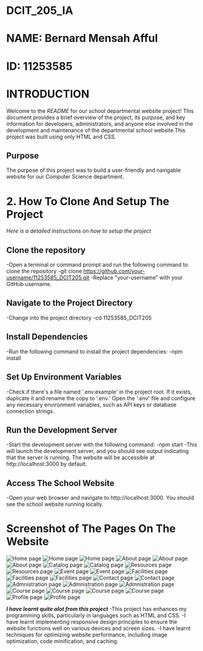 # DCIT_205_IA
# NAME: Bernard Mensah Afful
# ID: 11253585
# INTRODUCTION

Welcome to the _README_ for our school departmental website project! This document provides a brief overview of the project, its purpose, and key information for developers, administrators, and anyone else involved in the development and maintenance of the departmental school website.This project was built using only HTML and CSS.

## Purpose
The purpose of this project  was to build a user-friendly and navigable website for our Computer Science department.

# 2. How To Clone And Setup The Project
_Here is a detailed instructions on how to setup the project_

## Clone the repository
-Open a terminal or command prompt and run the following command to clone the repository
-git clone https://github.com/your-username/11253585_DCIT205.git
-Replace "your-username" with your GitHub username.

## Navigate to the Project Directory
-Change into the project directory
-cd 11253585_DCIT205

## Install Dependencies
-Run the following command to install the project dependencies:
-npm install

## Set Up Environment Variables
-Check if there's a file named '.env.example' in the project root. If it exists, duplicate it and rename the copy to '.env.' Open the '.env' file and configure any necessary environment variables, such as API keys or database connection strings.

## Run the Development Server
-Start the development server with the following command:
-npm start
-This will launch the development server, and you should see output indicating that the server is running. The website will be accessible at http://localhost:3000 by default.

## Access The School Website
-Open your web browser and navigate to http://localhost:3000. You should see the school website running locally.

# Screenshot of The Pages On The Website
![Home page](Screenshots/Homepage1.png)
![Home page](Screenshots/Homepage2.png)
![Home page](Screenshots/Homepage3.png)
![About page](Screenshots/About1.png)
![About page](Screenshots/About2.png)
![About page](Screenshots/About3.png)
![Catalog page](Screenshots/Catalog1.png)
![Catalog page](Screenshots/Catalog2.png)
![Resources page](Screenshots/Resources1.png)
![Resources page](Screenshots/Resources2.png)
![Event page](Screenshots/Event1.png)
![Event page](Screenshots/Event2.png)
![Facilities page](Screenshots/Facilities1.png)
![Facilities page](Screenshots/Facilities2.png)
![Facilities page](Screenshots/Facilities3.png)
![Contact page](Screenshots/Contact1.png)
![Contact page](Screenshots/Contact2.png)
![Admnistration page](Screenshots/admin1.png)
![Admnistration page](Screenshots/Admin2.png)
![Admnistration page](Screenshots/Admin3.png)
![Course page](Screenshots/course1.png)
![Course page](Screenshots/course2.png)
![Course page](Screenshots/course3.png)
![Course page](Screenshots/course4.png)
![Profile page](Screenshots/Profile1.png)
![Profile page](Screenshots/Profile2.png)

**_I have learnt quite alot from this project_**
-This project has enhances my programming skills, particularly in languages such as HTML and CSS.
-I have learnt implementing responsive design principles to ensure the website functions well on various devices and screen sizes.
-I have learnt techniques for optimizing website performance, including image optimization, code minification, and caching.

